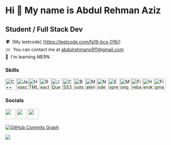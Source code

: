 # Hi 👋 My name is Abdul Rehman Aziz
## Student / Full Stack Dev <br/>
🌍  [My leetcode] (https://leetcode.com/fa19-bcs-016/)<br/>
✉️  You can contact me at [abdulrehmanx911@gmail.com](mailto:abdulrehmanx911@gmail.com) <br/>
🧠  I'm learning MERN <br/>

### Skills

<p align="left"><a href="https://docs.microsoft.com/en-us/cpp/?view=msvc-170" target="_blank" rel="noreferrer"><img src="https://raw.githubusercontent.com/danielcranney/readme-generator/main/public/icons/skills/cplusplus-colored.svg" width="36" height="36" alt="C++" /></a><a href="https://developer.mozilla.org/en-US/docs/Web/JavaScript" target="_blank" rel="noreferrer"><img src="https://raw.githubusercontent.com/danielcranney/readme-generator/main/public/icons/skills/javascript-colored.svg" width="36" height="36" alt="Javascript" /></a><a href="https://developer.mozilla.org/en-US/docs/Glossary/HTML5" target="_blank" rel="noreferrer"><img src="https://raw.githubusercontent.com/danielcranney/readme-generator/main/public/icons/skills/html5-colored.svg" width="36" height="36" alt="HTML5" /></a><a href="https://reactjs.org/" target="_blank" rel="noreferrer"><img src="https://raw.githubusercontent.com/danielcranney/readme-generator/main/public/icons/skills/react-colored.svg" width="36" height="36" alt="React" /></a><a href="https://jquery.com/" target="_blank" rel="noreferrer"><img src="https://raw.githubusercontent.com/danielcranney/readme-generator/main/public/icons/skills/jquery-colored.svg" width="36" height="36" alt="JQuery" /></a><a href="https://www.w3.org/TR/CSS/#css" target="_blank" rel="noreferrer"><img src="https://raw.githubusercontent.com/danielcranney/readme-generator/main/public/icons/skills/css3-colored.svg" width="36" height="36" alt="CSS3" /></a><a href="https://getbootstrap.com/" target="_blank" rel="noreferrer"><img src="https://raw.githubusercontent.com/danielcranney/readme-generator/main/public/icons/skills/bootstrap-colored.svg" width="36" height="36" alt="Bootstrap" /></a><a href="https://mui.com/" target="_blank" rel="noreferrer"><img src="https://raw.githubusercontent.com/danielcranney/readme-generator/main/public/icons/skills/materialui-colored.svg" width="36" height="36" alt="Material UI" /></a><a href="https://nodejs.org/en/" target="_blank" rel="noreferrer"><img src="https://raw.githubusercontent.com/danielcranney/readme-generator/main/public/icons/skills/nodejs-colored.svg" width="36" height="36" alt="NodeJS" /></a><a href="https://expressjs.com/" target="_blank" rel="noreferrer"><img src="https://raw.githubusercontent.com/danielcranney/readme-generator/main/public/icons/skills/express-colored.svg" width="36" height="36" alt="Express" /></a><a href="https://www.mongodb.com/" target="_blank" rel="noreferrer"><img src="https://raw.githubusercontent.com/danielcranney/readme-generator/main/public/icons/skills/mongodb-colored.svg" width="36" height="36" alt="MongoDB" /></a><a href="https://firebase.google.com/" target="_blank" rel="noreferrer"><img src="https://raw.githubusercontent.com/danielcranney/readme-generator/main/public/icons/skills/firebase-colored.svg" width="36" height="36" alt="Firebase" /></a><a href="https://www.heroku.com/" target="_blank" rel="noreferrer"><img src="https://raw.githubusercontent.com/danielcranney/readme-generator/main/public/icons/skills/heroku-colored.svg" width="36" height="36" alt="Heroku" /></a><a href="https://www.figma.com/" target="_blank" rel="noreferrer"><img src="https://raw.githubusercontent.com/danielcranney/readme-generator/main/public/icons/skills/figma-colored.svg" width="36" height="36" alt="Figma" /></a></p> 

### Socials 

<p align="left"> <a href="https://www.github.com/mishaosipovprodigy2" target="_blank" rel="noreferrer"><img src="https://raw.githubusercontent.com/danielcranney/readme-generator/main/public/icons/socials/github.svg" width="32" height="32" /></a> <a href="https://www.linkedin.com/in/abdul-rehman-aziz/" target="_blank" rel="noreferrer"><img src="https://raw.githubusercontent.com/danielcranney/readme-generator/main/public/icons/socials/linkedin.svg" width="32" height="32" /></a> <a href="https://www.twitter.com/yesTisAbdi" target="_blank" rel="noreferrer"><img src="https://raw.githubusercontent.com/danielcranney/readme-generator/main/public/icons/socials/twitter.svg" width="32" height="32" /></a></p>

<!-- <b>My GitHub Stats</b> -->


<a href="http://www.github.com/mishaosipovprodigy2"><img src="https://activity-graph.herokuapp.com/graph?username=mishaosipovprodigy2&bg_color=0f172a&color=a855f7&line=ec4899&point=a855f7&area_color=0f172a&area=true&hide_border=true&custom_title=GitHub%20Commits%20Graph" alt="GitHub Commits Graph" /></a>

<!-- 
<a href="http://www.github.com/mishaosipovprodigy2"><img src="https://github-readme-stats.vercel.app/api?username=mishaosipovprodigy2&show_icons=true&hide=&count_private=true&title_color=6366f1&text_color=a855f7&icon_color=ec4899&bg_color=0f172a&hide_border=true&show_icons=true" alt="mishaosipovprodigy2's GitHub stats" /></a>
 -->

<!-- <a href="https://github.com/mishaosipovprodigy2" align="right"><img src="https://github-readme-stats.vercel.app/api/top-langs/?username=mishaosipovprodigy2&langs_count=10&title_color=6366f1&text_color=a855f7&icon_color=ec4899&bg_color=0f172a&hide_border=true&locale=en&custom_title=Top%20%Languages" alt="Top Languages" /></a> -->

<a href="http://www.github.com/mishaosipovprodigy2"><img src="https://github-readme-streak-stats.herokuapp.com/?user=mishaosipovprodigy2&stroke=a855f7&background=0f172a&ring=6366f1&fire=6366f1&currStreakNum=a855f7&currStreakLabel=6366f1&sideNums=a855f7&sideLabels=a855f7&dates=a855f7&hide_border=true" /></a>




